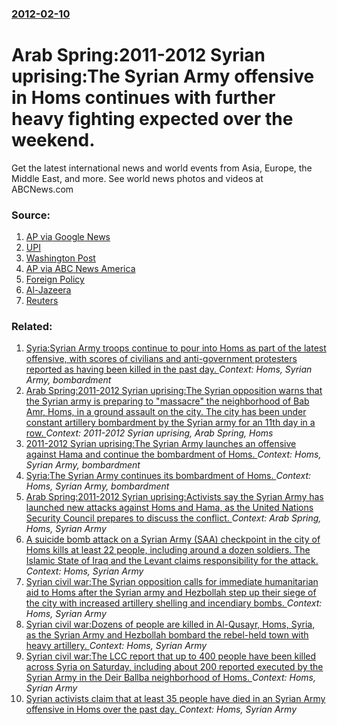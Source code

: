 ### [2012-02-10](/news/2012/02/10/index.md)

# Arab Spring:2011-2012 Syrian uprising:The Syrian Army offensive in Homs continues with further heavy fighting expected over the weekend. 

Get the latest international news and world events from Asia, Europe, the Middle East, and more. See world news photos and videos at ABCNews.com


### Source:

1. [AP via Google News](http://www.google.com/hostednews/ap/article/ALeqM5hFDG7Ov6zinzYxhTIJjkq6KhOdMA?docId=8f9677a734a544a493fc6a42d95aac12)
2. [UPI](http://www.upi.com/Top_News/Special/2012/02/10/Egyptians-march-on-Defense-Ministry/UPI-17981328888930/)
3. [Washington Post](http://www.washingtonpost.com/world/middle-east/bahrain-anti-government-protesters-seek-new-freedom-square-for-uprising-anniversary/2012/02/10/gIQAh4pv3Q_story.html)
4. [AP via ABC News America](http://abcnews.go.com/International/wireStory/explosion-hit-northern-syrian-city-aleppo-15553351#.TzTbq8Ugpa8)
5. [Foreign Policy](http://thecable.foreignpolicy.com/posts/2012/02/10/senators_call_for_aiding_the_syrian_opposition)
6. [Al-Jazeera](http://blogs.aljazeera.net/liveblog/syria-feb-11-2012-0221)
7. [Reuters](http://uk.reuters.com/article/2012/02/10/uk-syria-idUKL6E8C52E220120210)

### Related:

1. [Syria:Syrian Army troops continue to pour into Homs as part of the latest offensive, with scores of civilians and anti-government protesters reported as having been killed in the past day. ](/news/2012/02/9/syria-psyrian-army-troops-continue-to-pour-into-homs-as-part-of-the-latest-offensive-with-scores-of-civilians-and-anti-government-protester.md) _Context: Homs, Syrian Army, bombardment_
2. [Arab Spring:2011-2012 Syrian uprising:The Syrian opposition warns that the Syrian army is preparing to "massacre" the neighborhood of Bab Amr, Homs, in a ground assault on the city. The city has been under constant artillery bombardment by the Syrian army for an 11th day in a row. ](/news/2012/02/17/arab-spring-p2011-2012-syrian-uprising-pthe-syrian-opposition-warns-that-the-syrian-army-is-preparing-to-massacre-the-neighborhood-of-bab.md) _Context: 2011-2012 Syrian uprising, Arab Spring, Homs_
3. [2011-2012 Syrian uprising:The Syrian Army launches an offensive against Hama and continue the bombardment of Homs. ](/news/2012/02/15/2011a2012-syrian-uprising-pthe-syrian-army-launches-an-offensive-against-hama-and-continue-the-bombardment-of-homs.md) _Context: Homs, Syrian Army, bombardment_
4. [Syria:The Syrian Army continues its bombardment of Homs. ](/news/2012/02/13/syria-pthe-syrian-army-continues-its-bombardment-of-homs.md) _Context: Homs, Syrian Army, bombardment_
5. [Arab Spring:2011-2012 Syrian uprising:Activists say the Syrian Army has launched new attacks against Homs and Hama, as the United Nations Security Council prepares to discuss the conflict. ](/news/2012/01/27/arab-spring-p2011a2012-syrian-uprising-pactivists-say-the-syrian-army-has-launched-new-attacks-against-homs-and-hama-as-the-united-nation.md) _Context: Arab Spring, Homs, Syrian Army_
6. [A suicide bomb attack on a Syrian Army (SAA) checkpoint in the city of Homs kills at least 22 people, including around a dozen soldiers. The Islamic State of Iraq and the Levant claims responsibility for the attack. ](/news/2016/01/26/a-suicide-bomb-attack-on-a-syrian-army-saa-checkpoint-in-the-city-of-homs-kills-at-least-22-people-including-around-a-dozen-soldiers-the.md) _Context: Homs, Syrian Army_
7. [Syrian civil war:The Syrian opposition calls for immediate humanitarian aid to Homs after the Syrian army and Hezbollah step up their siege of the city with increased artillery shelling and incendiary bombs. ](/news/2013/07/5/syrian-civil-war-pthe-syrian-opposition-calls-for-immediate-humanitarian-aid-to-homs-after-the-syrian-army-and-hezbollah-step-up-their-siege.md) _Context: Homs, Syrian Army_
8. [Syrian civil war:Dozens of people are killed in Al-Qusayr, Homs, Syria, as the Syrian Army and Hezbollah bombard the rebel-held town with heavy artillery. ](/news/2013/05/25/syrian-civil-war-pdozens-of-people-are-killed-in-al-qusayr-homs-syria-as-the-syrian-army-and-hezbollah-bombard-the-rebel-held-town-with-h.md) _Context: Homs, Syrian Army_
9. [Syrian civil war:The LCC report that up to 400 people have been killed across Syria on Saturday, including about 200 reported executed by the Syrian Army in the Deir Ballba neighborhood of Homs. ](/news/2012/12/29/syrian-civil-war-pthe-lcc-report-that-up-to-400-people-have-been-killed-across-syria-on-saturday-including-about-200-reported-executed-by-t.md) _Context: Homs, Syrian Army_
10. [Syrian activists claim that at least 35 people have died in an Syrian Army offensive in Homs over the past day. ](/news/2012/06/10/syrian-activists-claim-that-at-least-35-people-have-died-in-an-syrian-army-offensive-in-homs-over-the-past-day.md) _Context: Homs, Syrian Army_
